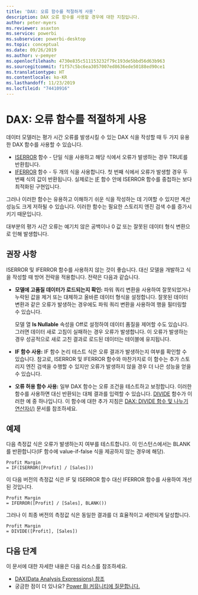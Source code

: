 ```yaml
---
title: 'DAX: 오류 함수를 적절하게 사용'
description: DAX 오류 함수를 사용할 경우에 대한 지침입니다.
author: peter-myers
ms.reviewer: asaxton
ms.service: powerbi
ms.subservice: powerbi-desktop
ms.topic: conceptual
ms.date: 09/26/2019
ms.author: v-pemyer
ms.openlocfilehash: 4730e835c511153232f79c193de5bbd56d63b963
ms.sourcegitcommit: f1f57c5bc6ea3057007ed8636ede50188ed90ce1
ms.translationtype: HT
ms.contentlocale: ko-KR
ms.lasthandoff: 11/23/2019
ms.locfileid: "74410916"
---
```

# <a name="dax-appropriate-use-of-error-functions"></a>DAX: 오류 함수를 적절하게 사용

데이터 모델러는 평가 시간 오류를 발생시킬 수 있는 DAX 식을 작성할 때 두 가지 유용한 DAX 함수를 사용할 수 있습니다.

- [ISERROR](/dax/iserror-function-dax) 함수 - 단일 식을 사용하고 해당 식에서 오류가 발생하는 경우 TRUE를 반환힙니다.
- [IFERROR](/dax/iferror-function-dax) 함수 - 두 개의 식을 사용합니다. 첫 번째 식에서 오류가 발생할 경우 두 번째 식의 값이 반환됩니다. 실제로는 [IF](/dax/if-function-dax) 함수 안에 ISERROR 함수를 중첩하는 보다 최적화된 구현입니다.

그러나 이러한 함수는 유용하고 이해하기 쉬운 식을 작성하는 데 기여할 수 있지만 계산 성능도 크게 저하될 수 있습니다. 이러한 함수는 필요한 스토리지 엔진 검색 수를 증가시키기 때문입니다.

대부분의 평가 시간 오류는 예기치 않은 공백이나 0 값 또는 잘못된 데이터 형식 변환으로 인해 발생합니다.

## <a name="recommendations"></a>권장 사항

ISERROR 및 IFERROR 함수를 사용하지 않는 것이 좋습니다. 대신 모델을 개발하고 식을 작성할 때 방어 전략을 적용합니다. 전략은 다음과 같습니다.

- **모델에 고품질 데이터가 로드되는지 확인:** 파워 쿼리 변환을 사용하여 잘못되었거나 누락된 값을 제거 또는 대체하고 올바른 데이터 형식을 설정합니다. 잘못된 데이터 변환과 같은 오류가 발생하는 경우에도 파워 쿼리 변환을 사용하여 행을 필터링할 수 있습니다.

    모델 열 **Is Nullable** 속성을 Off로 설정하여 데이터 품질을 제어할 수도 있습니다. 그러면 데이터 새로 고침이 실패하는 경우 오류가 발생합니다. 이 오류가 발생하는 경우 성공적으로 새로 고친 결과로 로드된 데이터는 테이블에 유지됩니다.
- **IF 함수 사용:** IF 함수 논리 테스트 식은 오류 결과가 발생하는지 여부를 확인할 수 있습니다. 참고로, ISERROR 및 IFERROR 함수와 마찬가지로 이 함수는 추가 스토리지 엔진 검색을 수행할 수 있지만 오류가 발생하지 않을 경우 더 나은 성능을 얻을 수 있습니다.
- **오류 허용 함수 사용:** 일부 DAX 함수는 오류 조건을 테스트하고 보정합니다. 이러한 함수를 사용하면 대신 반환되는 대체 결과를 입력할 수 있습니다. [DIVIDE](/dax/divide-function-dax) 함수가 이러한 예 중 하나입니다. 이 함수에 대한 추가 지침은 [DAX: DIVIDE 함수 및 나누기 연산자(/)](dax-divide-function-operator.md) 문서를 참조하세요.

## <a name="example"></a>예제

다음 측정값 식은 오류가 발생하는지 여부를 테스트합니다. 이 인스턴스에서는 BLANK를 반환합니다(IF 함수에 value-if-false 식을 제공하지 않는 경우에 해당).

```dax
Profit Margin
= IF(ISERROR([Profit] / [Sales]))
```

이 다음 버전의 측정값 식은 IF 및 ISERROR 함수 대신 IFERROR 함수를 사용하여 개선된 것입니다.

```dax
Profit Margin
= IFERROR([Profit] / [Sales], BLANK())
```

그러나 이 최종 버전의 측정값 식은 동일한 결과를 더 효율적이고 세련되게 달성합니다.

```dax
Profit Margin
= DIVIDE([Profit], [Sales])
```

## <a name="next-steps"></a>다음 단계

이 문서에 대한 자세한 내용은 다음 리소스를 참조하세요.

- [DAX(Data Analysis Expressions) 참조](/dax/)
- 궁금한 점이 더 있나요? [Power BI 커뮤니티에 질문합니다.](https://community.powerbi.com/)
